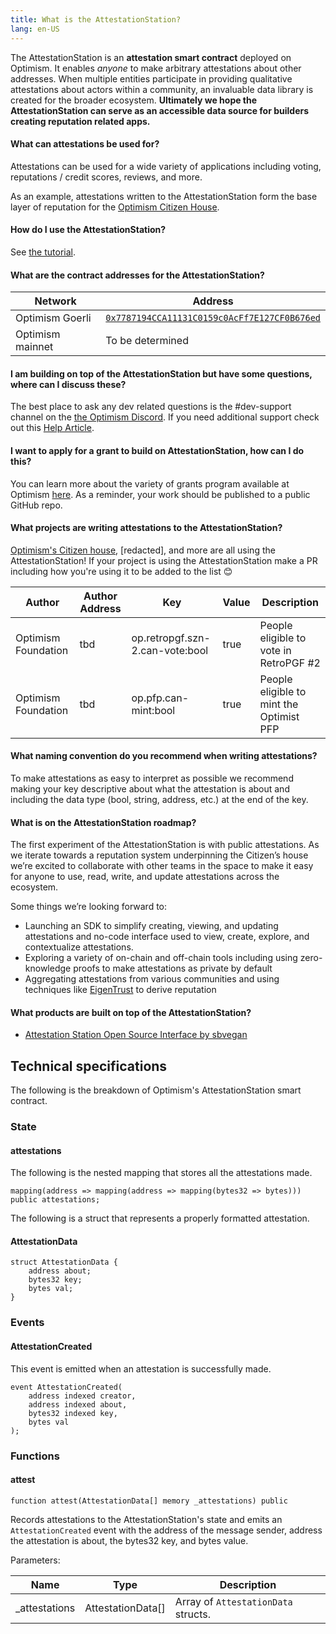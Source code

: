 ```yaml
---
title: What is the AttestationStation?
lang: en-US
---
```

The AttestationStation is an **attestation smart contract** deployed on Optimism.  It enables _anyone_ to make arbitrary attestations about other addresses. When multiple entities participate in providing qualitative attestations about actors within a community, an invaluable data library is created for the broader ecosystem. **Ultimately we hope the AttestationStation can serve as an accessible data source for builders creating reputation related apps.**

<!-- TODO: Add source code link when we have an authoritative source -->

#### What can attestations be used for?
Attestations can be used for a wide variety of applications including voting, reputations / credit scores, reviews, and more.

As an example, attestations written to the AttestationStation form the base layer of reputation for the [Optimism Citizen House](https://community.optimism.io/docs/governance/citizens-house/).

#### How do I use the AttestationStation?

See [the tutorial](https://github.com/ethereum-optimism/optimism-tutorial/tree/main/ecosystem/attestation-station).


#### What are the contract addresses for the AttestationStation?

| Network | Address |
| - | - |
| Optimism Goerli | [`0x7787194CCA11131C0159c0AcFf7E127CF0B676ed`](https://goerli-optimism.etherscan.io/address/0x7787194cca11131c0159c0acff7e127cf0b676ed)  |
| Optimism mainnet | To be determined |


#### I am building on top of the AttestationStation but have some questions, where can I discuss these?

The best place to ask any dev related questions is the #dev-support channel on the [the Optimism Discord](https://discord-gateway.optimism.io/). If you need additional support check out this [Help Article](https://help.optimism.io/hc/en-us/articles/9762044018843-How-do-I-get-project-support-marketing-integrations-etc-).

#### I want to apply for a grant to build on AttestationStation, how can I do this?

You can learn more about the variety of grants program available at Optimism [here](allocations/#ecosystem-fund). As a reminder, your work should be published to a public GitHub repo.

#### What projects are writing attestations to the AttestationStation?

[Optimism's Citizen house](https://community.optimism.io/docs/governance/citizens-house/), [redacted], and more are all using the AttestationStation! 
If your project is using the AttestationStation make a PR including how you're using it to be added to the list 😊

| Author              | Author Address | Key                                                        | Value | Description                                  |
| ------------------- | ---------------| ---------------------------------------------------------- |------ |--------------------------------------------- |
| Optimism Foundation | tbd            | op.retropgf.szn-2.can-vote:bool                            | true  | People eligible to vote in RetroPGF #2       |
| Optimism Foundation | tbd            | op.pfp.can-mint:bool                                       | true  | People eligible to mint the Optimist PFP     |

#### What naming convention do you recommend when writing attestations?

To make attestations as easy to interpret as possible we recommend making your key descriptive about what the attestation is about and including the data type (bool, string, address, etc.) at the end of the key. 

#### What is on the AttestationStation roadmap?

The first experiment of the AttestationStation is with public attestations. As we iterate towards a reputation system underpinning the Citizen’s house we’re excited to collaborate with other teams in the space to make it easy for anyone to use, read, write, and update attestations across the ecosystem. 

Some things we’re looking forward to:

* Launching an SDK to simplify creating, viewing, and updating attestations and no-code interface used to view, create, explore, and contextualize attestations.
* Exploring a variety of on-chain and off-chain tools including using zero-knowledge proofs to make attestations as private by default
* Aggregating attestations from various communities and using techniques like [EigenTrust](https://en.wikipedia.org/wiki/EigenTrust) to derive reputation

#### What products are built on top of the AttestationStation? 

* [Attestation Station Open Source Interface by sbvegan](https://github.com/sbvegan/attestation-station-interface)

## Technical specifications

The following is the breakdown of Optimism's AttestationStation smart contract.

### State

#### attestations

The following is the nested mapping that stores all the attestations made.

```
mapping(address => mapping(address => mapping(bytes32 => bytes))) public attestations;
```

The following is a struct that represents a properly formatted attestation.

#### AttestationData

```
struct AttestationData {
    address about;
    bytes32 key;
    bytes val;
}
```

### Events

#### AttestationCreated

This event is emitted when an attestation is successfully made.

```
event AttestationCreated(
    address indexed creator,
    address indexed about,
    bytes32 indexed key,
    bytes val
);
```

### Functions

#### attest

```
function attest(AttestationData[] memory _attestations) public
```

Records attestations to the AttestationStation's state and emits an `AttestationCreated` event with the address of the message sender, address the attestation is about, the bytes32 key, and bytes value.

Parameters:

| Name           | Type              | Description                         |
| -------------- | ----------------- | ----------------------------------- |
| \_attestations | AttestationData[] | Array of `AttestationData` structs. |

